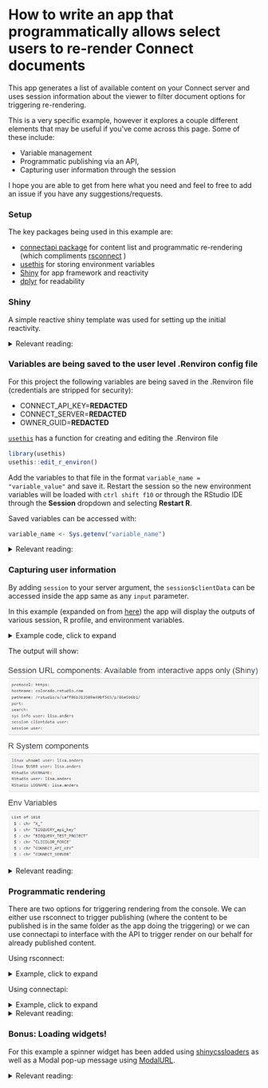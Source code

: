 # How to write an app that programmatically allows select users to re-render Connect documents  

This app generates a list of available content on your Connect server and uses session information about the viewer to filter document options for triggering re-rendering. 

This is a very specific example, however it explores a couple different elements that may be useful if you've come across this page. Some of these include: 

 - Variable management
 - Programmatic publishing via an API, 
 - Capturing user information through the session

I hope you are able to get from here what you need and feel to free to add an issue if you have any suggestions/requests. 

### Setup

The key packages being used in this example are: 

 - [connectapi package](https://github.com/rstudio/connectapi) for content list and programmatic re-rendering (which compliments  [rsconnect](https://github.com/rstudio/rsconnect) )
 - [usethis](https://usethis.r-lib.org/index.html) for storing environment variables
 - [Shiny](https://shiny.rstudio.com/) for app framework and reactivity
 - [dplyr](https://dplyr.tidyverse.org/) for readability

### Shiny 

A simple reactive shiny template was used for setting up the initial reactivity. 

<details>
  <summary>Relevant reading:</summary>: 

 - Starting template: <https://shiny.rstudio.com/articles/dynamic-ui.html> 
 - Mastering shiny: <https://mastering-shiny.org/action-dynamic.html> 
 - Amazing database shiny app: <https://shanghai.hosting.nyu.edu/data/r/case-4-database-management-shiny.html> 
 - Shiny app as a package: <https://engineering-shiny.org/structuring-project.html> 
 - Converting a shiny app to async: <https://rstudio.github.io/promises/articles/casestudy.html> 
 - Shiny filter based on user inputs for dataframe: <https://stackoverflow.com/questions/72091981/r-shiny-filter-data-based-on-user-input-and-update-the-plot> 
 - Shiny app dealing with json: <https://community.rstudio.com/t/shiny-download-data-with-filter-parameters/80915/6> 
 - Shiny filters: <https://www.rdocumentation.org/packages/shinyfilter/versions/0.1.1> 
 - Build a login page in shiny: <https://www.listendata.com/2019/06/how-to-add-login-page-in-shiny-r.html>

</details>


### Variables are being saved to the user level .Renviron config file

For this project the following variables are being saved in the .Renviron file (credentials are stripped for security): 

 - CONNECT_API_KEY=**REDACTED**
 - CONNECT_SERVER=**REDACTED**
 - OWNER_GUID=**REDACTED**


[`usethis`](https://usethis.r-lib.org/) has a function for creating and editing the .Renviron file

```r
library(usethis)
usethis::edit_r_environ()
```

Add the variables to that file in the format `variable_name = "variable_value"` and save it. Restart the session so the new environment variables will be loaded with `ctrl shift f10` or through the RStudio IDE through the **Session** dropdown and selecting **Restart R**. 

Saved variables can be accessed with:

```r
variable_name <- Sys.getenv("variable_name")
```

 

<details>
  <summary>Relevant reading:</summary>

When working in a more complex environment structure where separate project, site, and user environments are being used [this support article has useful information](https://support.rstudio.com/hc/en-us/articles/360047157094-Managing-R-with-Rprofile-Renviron-Rprofile-site-Renviron-site-rsession-conf-and-repos-conf) with a [deeper dive into R's startup here](https://rviews.rstudio.com/2017/04/19/r-for-enterprise-understanding-r-s-startup/).

</details>

### Capturing user information 

By adding `session` to your server argument, the `session$clientData` can be accessed inside the app same as any `input` parameter. 

In this example (expanded on from [here](https://shiny.rstudio.com/articles/client-data.html)) the app will display the outputs of various session, R profile, and environment variables. 

<details>
  <summary>Example code, click to expand</summary>
    
```r
ui <- bootstrapPage(
  h3("Session URL components: Available from interactive apps only (Shiny)"),
  verbatimTextOutput("urlText"),
  
  h3("R System components"),
  verbatimTextOutput("rText"),  
  
  h3("Env Variables"),
  verbatimTextOutput("envvarText")
)

server <- function(input, output, session) {
  
  # Return the components of the URL in a string:
  output$urlText <- renderText({
    paste(sep = "",
          "protocol: ", session$clientData$url_protocol, "\n",
          "hostname: ", session$clientData$url_hostname, "\n",
          "pathname: ", session$clientData$url_pathname, "\n",
          "port: ",     session$clientData$url_port,     "\n",
          "search: ",   session$clientData$url_search,   "\n",
          "sys info user: ",   Sys.info()[["user"]],   "\n",
          "session clientdata user: ",   session$clientData$user,   "\n",
          "session user: ",   session$user,   "\n"
    )
  })
  
  # Return R system values
  output$rText <- renderText({
    paste(sep = "",
          "linux whoami user: ",   system("whoami", intern=T),   "\n",
          "linux $USER user: ",   system('echo "$USER"', intern=T),   "\n",
          "RStudio USERNAME: ",   Sys.getenv("USERNAME"),   "\n",
          "RStudio user: ",   Sys.info()["user"],   "\n",
          "RStudio LOGNAME: ",   Sys.getenv("LOGNAME"),   "\n"
    )
  })
  
  # Environment parameters
  output$envvarText <- renderText({
    paste(
      capture.output(
        # Uncomment this to see environment variables and values 
        # str(as.list(Sys.getenv()))
        
        # Environment variable names only 
        str(as.list(names(as.data.frame(as.list(Sys.getenv())))))
      ),
      collapse = "\n"
    )
  })
}

shinyApp(ui, server)

```

</details>

The output will show: 

![alt text](/img/session-image.PNG "Example output")


<details>
  <summary>Relevant reading:</summary>

 - [https://shiny.rstudio.com/articles/client-data.html](https://shiny.rstudio.com/articles/client-data.html)
 - [https://shiny.rstudio.com/articles/permissions.html](https://shiny.rstudio.com/articles/permissions.html)
 - [https://shiny.rstudio.com/reference/shiny/latest/session.html](https://shiny.rstudio.com/reference/shiny/latest/session.html)
 - [https://stackoverflow.com/questions/62546575/how-to-get-users-information-in-rshiny](https://stackoverflow.com/questions/62546575/how-to-get-users-information-in-rshiny)
 - [https://community.rstudio.com/t/identifying-current-user-in-rstudio-connect/33626/4](https://community.rstudio.com/t/identifying-current-user-in-rstudio-connect/33626/4)
 
 - Blog post on shiny usage tracking: <https://www.rstudio.com/blog/track-shiny-app-use-server-api/> 
 - Blog post about connect in general: <https://www.rstudio.com/blog/sharing-shiny-apps-on-rstudio-connect/> 
 - Sean Lopps article about using Connect with usage tracking: <https://shiny.rstudio.com/articles/usage-metrics.html> 
 - Filtering app based on viewer location: <https://stackoverflow.com/questions/40795172/shiny-how-to-filter-data-based-on-location-of-user-input-data> 
 - Tracking user activity support article: <https://support.rstudio.com/hc/en-us/articles/360041320233-How-do-I-track-user-activity-within-a-Shiny-application-> 
 - Great post from a user with rstudio connect getting user info: <https://stackoverflow.com/questions/62546575/how-to-get-users-information-in-rshiny>
 
 - The sales report app writeup: <https://shiny.rstudio.com/articles/permissions.html> 
 - The sales app code, at least the original version of it before it was moved: <https://github.com/Tavpritesh/shiny-dev-gallery/tree/master/personalized-ui> 
 - The docker repo, archived, with the sales app: <https://github.com/rstudio/docker-shiny-gallery/tree/master/ssp-personalized-ui> 

</details>

### Programmatic rendering 

There are two options for triggering rendering from the console. We can either use rsconnect to trigger publishing (where the content to be published is in the same folder as the app doing the triggering) or we can use connectapi to interface with the API to trigger render on our behalf for already published content. 

Using rsconnect: 

<details>
  <summary>Example, click to expand</summary>

This is the most basic version of publishing, showing the bare minimum that needs to be contained in order to successful deploy an app programmatically: 

```r
library(rsconnect)

rsconnect::writeManifest()

rsconnect::deployApp(
  appDir = getwd(),
  #appFiles = NULL,
  account = "lisa.anders",
  server = "colorado.rstudio.com"
)
```

This will attempt to deploy to the defined appId. If the content types don't match (for example, overwriting a shiny app with a static rmarkdown), then it will throw an error. User will be prompted for whether or not they want to overwrite the existing content in the Console window. 

```r
library(rsconnect)

rsconnect::writeManifest()

rsconnect::deployApp(
  appDir = getwd(),
  appId = "12929",
  #account = "lisa.anders",
  server = "colorado.rstudio.com",
  forceUpdate = TRUE
)
```

We can also run this without needing user inputs by forcing the content to be overwritten without prompting with forceUpdate = TRUE and by authenticating to the server using an API rather than through the GUI. 

```r
addConnectServer(Sys.getenv("CONNECT_SERVER"), "myserver")

# Connecting account via API key
rsconnect::connectApiUser(
  account = "lisa.anders",
  server = "myserver",
  apiKey = Sys.getenv("CONNECT_API_KEY"),
  forceUpdate = TRUE
)

message("Please wait, publishing")

rsconnect::deployApp(
  appDir = getwd(),
  appId = "12929",
  forceUpdate = TRUE
)
```

</details>


Using connectapi: 

<details>
  <summary>Example, click to expand</summary>

```r
library(rsconnect)
library(connectapi)
library(dplyr)

client <- connectapi::connect(
  server = Sys.getenv("CONNECT_SERVER"),
  api_key = Sys.getenv("CONNECT_API_KEY")
)

# Get list of all users so I can find my guid
users <- get_users(client, limit = Inf)

# Get list of pieces of content that I've deployed, so we can select a piece to re-deploy
content <- get_content(client, owner_guid = Sys.getenv("OWNER_GUID"), limit = Inf) %>%
  filter(grepl("rmd-static", app_mode, ignore.case = TRUE))

# Get details about a specific content item we want to trigger and any variants that already exist 
rmd_content <- content_item(client, "caffdf48-1f24-43c1-93a9-d0da6765abf1")
rmd_content_variant <- get_variant_default(rmd_content)

# Create object that will execute a variant on demand
my_rendering <- variant_render(rmd_content_variant)

# Trigger render, poll task while waiting for information about a deployment and message out the result. 
poll_task(my_rendering)

# Returns all renderings / content for a particular variant.
variant_history <- get_variant_renderings(rmd_content_variant)
```

</details>

<details>
  <summary>Relevant reading:</summary>

 - [connectapi package](https://github.com/rstudio/connectapi) for content list and programmatic re-rendering (which compliments   -  -  - [rsconnect](https://github.com/rstudio/rsconnect) )
 - [RStudio Connect: Server API Cookbook](https://docs.rstudio.com/connect/cookbook/deploying/)
 - [connectapi render](https://pkgs.rstudio.com/connectapi/reference/render.html)
 - [connectapi](https://pkgs.rstudio.com/connectapi/index.html)
 - [connectapi git](https://github.com/rstudio/connectapi)
 - [Community post on programmatic publishing](https://community.rstudio.com/t/programmatically-triggering-re-rendering-of-rmarkdown-document-hosted-on-rstudioconnect/61028)

</details>

### Bonus: Loading widgets! 

For this example a spinner widget has been added using [shinycssloaders](https://github.com/daattali/shinycssloaders) as well as a Modal pop-up message using [ModalURL](https://shiny.rstudio.com/reference/shiny/1.6.0/urlModal.html). 


<details>
  <summary>Relevant reading:</summary>

 - Progress bars: <https://shiny.rstudio.com/articles/progress.html> 
 - On best practices and preventing kicking off a ton of updates: <https://www.r-bloggers.com/2018/07/long-running-tasks-with-shiny-challenges-and-solutions/> Showing notifications: <https://shiny.rstudio.com/articles/notifications.html> 
 - Dean's blog post on busy indicator's: <https://deanattali.com/blog/advanced-shiny-tips/#busy-indicator>
 - Example of ModalURL: <https://community.rstudio.com/t/how-to-embed-a-hyperlink-in-modaldialog-text/52420>
 - One day I hope to understand and use isolation: <https://shiny.rstudio.com/articles/isolation.html> 
 - Tangentially related interesting post about closure error messages: <https://coolbutuseless.github.io/2019/02/12/object-of-type-closure-is-not-subsettable/> 

</details>






